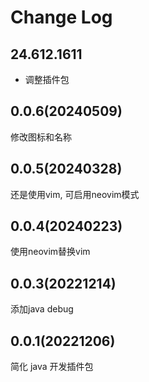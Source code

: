 # Change Log

## 24.612.1611

- 调整插件包

## 0.0.6(20240509)

修改图标和名称

## 0.0.5(20240328)

还是使用vim, 可启用neovim模式

## 0.0.4(20240223)

使用neovim替换vim

## 0.0.3(20221214)

添加java debug

## 0.0.1(20221206)

简化 java 开发插件包
